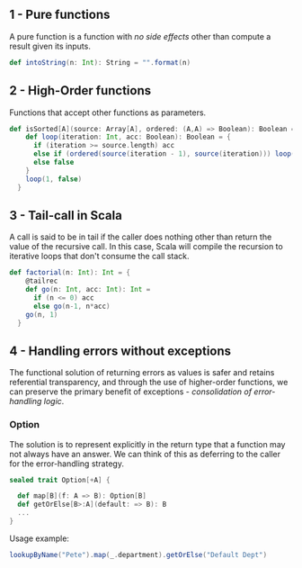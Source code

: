 

## 1 - Pure functions

A pure function is a function with _no side effects_ other than compute a result given its inputs.

```scala
def intoString(n: Int): String = "".format(n)
```

## 2 - High-Order functions

Functions that accept other functions as parameters.


```scala
def isSorted[A](source: Array[A], ordered: (A,A) => Boolean): Boolean = {
    def loop(iteration: Int, acc: Boolean): Boolean = {
      if (iteration >= source.length) acc
      else if (ordered(source(iteration - 1), source(iteration))) loop(iteration + 1, true)
      else false
    }
    loop(1, false)
  }
```

## 3 - Tail-call in Scala

A call is said to be in tail if the caller does nothing other than return the value of the recursive
call. In this case, Scala will compile the recursion to iterative loops that don't consume the call
stack.


```scala
def factorial(n: Int): Int = {
    @tailrec
    def go(n: Int, acc: Int): Int =
      if (n <= 0) acc
      else go(n-1, n*acc)
    go(n, 1)
  }
```



## 4 - Handling errors without exceptions

The functional solution of returning errors as values is safer and
retains referential transparency, and through the use of higher-order functions, we can
preserve the primary benefit of exceptions - _consolidation of error-handling logic_.

### Option

The solution is to represent explicitly in the return type that a function may not always
have an answer. We can think of this as deferring to the caller for the error-handling strategy.

```scala
sealed trait Option[+A] {

  def map[B](f: A => B): Option[B]
  def getOrElse[B>:A](default: => B): B
  ...
}
```

Usage example:

```scala
lookupByName("Pete").map(_.department).getOrElse("Default Dept")
```